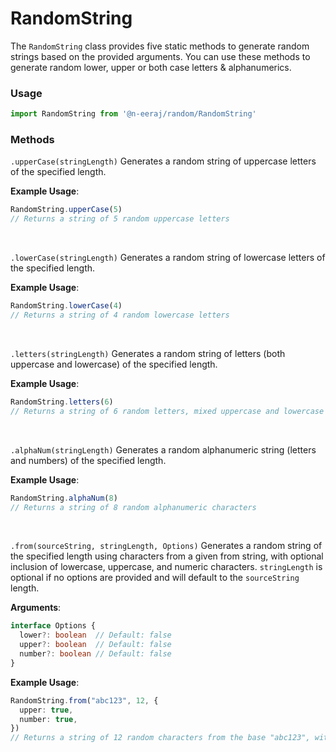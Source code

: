 # RandomString

The `RandomString` class provides five static methods to generate random strings based on the provided arguments. You can use these methods to generate random lower, upper or both case letters & alphanumerics.

### Usage
```ts
import RandomString from '@n-eeraj/random/RandomString'
```

### Methods

`.upperCase(stringLength)`
Generates a random string of uppercase letters of the specified length.

**Example Usage**:
```ts
RandomString.upperCase(5)
// Returns a string of 5 random uppercase letters
```
<br />

`.lowerCase(stringLength)`
Generates a random string of lowercase letters of the specified length.

**Example Usage**:
```ts
RandomString.lowerCase(4)
// Returns a string of 4 random lowercase letters
```
<br />

`.letters(stringLength)`
Generates a random string of letters (both uppercase and lowercase) of the specified length.

**Example Usage**:
```ts
RandomString.letters(6)
// Returns a string of 6 random letters, mixed uppercase and lowercase
```
<br />

`.alphaNum(stringLength)`
Generates a random alphanumeric string (letters and numbers) of the specified length.

**Example Usage**:
```ts
RandomString.alphaNum(8)
// Returns a string of 8 random alphanumeric characters
```
<br />

`.from(sourceString, stringLength, Options)`
Generates a random string of the specified length using characters from a given from string, with optional inclusion of lowercase, uppercase, and numeric characters.
`stringLength` is optional if no options are provided and will default to the `sourceString` length.

**Arguments**:
```ts
interface Options {
  lower?: boolean  // Default: false
  upper?: boolean  // Default: false
  number?: boolean // Default: false
}
```

**Example Usage**:
```ts
RandomString.from("abc123", 12, {
  upper: true,
  number: true,
})
// Returns a string of 12 random characters from the base "abc123", with uppercase and numeric characters included
```

